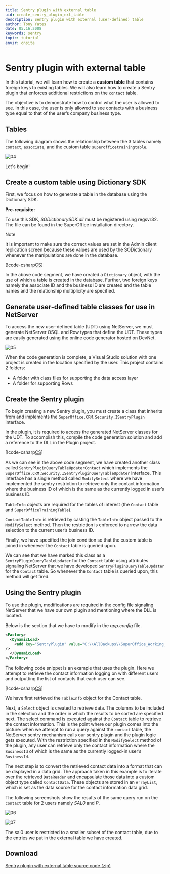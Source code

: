 ```yaml
---
title: Sentry plugin with external table
uid: create_sentry_plugin_ext_table
description: Sentry plugin with external (user-defined) table
author: Tony Yates
date: 05.16.2008
keywords: sentry
topic: tutorial
envir: onsite
---
```


# Sentry plugin with external table

In this tutorial, we will learn how to create a **custom table** that contains foreign keys to existing tables. We will also learn how to create a Sentry plugin that enforces additional restrictions on the `contact` table.

The objective is to demonstrate how to control what the user is allowed to see. In this case, the user is only allowed to see contacts with a business type equal to that of the user’s company business type.

## Tables

The following diagram shows the relationship between the 3 tables namely `contact`, `associate`, and the custom table `superofficetrainingtable`.

![04][img1]

Let's begin!

## Create a custom table using Dictionary SDK

First, we focus on how to generate a table in the database using the Dictionary SDK.

**Pre-requisite:**

To use this SDK, *SODictionarySDK.dll* must be registered using regsvr32. The file can be found in the SuperOffice installation directory.

> [!NOTE]
> It is important to make sure the correct values are set in the Admin client replication screen because these values are used by the SODictionary whenever the manipulations are done in the database.

[!code-csharp[CS](includes/create-custom-table.cs)]

In the above code segment, we have created a `Dictionary` object, with the use of which a table is created in the database. Further, two foreign keys namely the associate ID and the business ID are created and the table names and the relationship multiplicity are specified.

## Generate user-defined table classes for use in NetServer

To access the new user-defined table (UDT) using NetServer, we must generate NetServer OSQL and Row types that define the UDT. These types are easily generated using the online code generator hosted on DevNet.

![05][img2]

When the code generation is complete, a Visual Studio solution with one project is created in the location specified by the user. This project contains 2 folders:

* A folder with class files for supporting the data access layer
* A folder for supporting Rows

<!-- markdownlint-disable-next-line MD044 -->
<!-- This utility application is available for download from DevNet. See <http://devnet.superoffice.com/Library/Articles/NetServer-SDK/Archived-Articles/Generate-User-Defined-Table-Classes-For-Use-in-NetServer/> for more information. -->

## Create the Sentry plugin

To begin creating a new Sentry plugin, you must create a class that inherits from and implements the `SuperOffice.CRM.Security.ISentryPlugin` interface.

In the plugin, it is required to access the generated NetServer classes for the UDT. To accomplish this, compile the code generation solution and add a reference to the DLL in the Plugin project.

[!code-csharp[CS](includes/custom-table-centry-plugin.cs)]

As we can see in the above code segment, we have created another class called `SentryPluginQueryTableUpdaterContact` which implements the `SuperOffice.CRM.Security.ISentryPluginQueryTableUpdater` interface. This interface has a single method called `ModifySelect` where we have implemented the sentry restriction to retrieve only the contact information where the business ID of which is the same as the currently logged in user’s business ID.

`TableInfo` objects are required for the tables of interest (the `Contact` table and `SuperOfficeTrainingTable`).

`ContactTableInfo` is retrieved by casting the `TableInfo` object passed to the `ModifySelect` method. Then the restriction is enforced to narrow the data selection to the current user’s business ID.

Finally, we have specified the join condition so that the custom table is joined in whenever the `Contact` table is queried upon.

We can see that we have marked this class as a `SentryPluginQueryTableUpdater` for the `Contact` table using attributes signaling NetServer that we have developed `SentryPluginQueryTableUpdater` for the `Contact` table. So whenever the `Contact` table is queried upon, this method will get fired.

## Using the Sentry plugin

To use the plugin, modifications are required in the config file signaling NetServer that we have our own plugin and mentioning where the DLL is located.

Below is the section that we have to modify in the *app.config* file.

```XML
<Factory>
  <DynamicLoad>
    <add key="SentryPlugin" value="C:\\AllBackups\\SuperOffice_Working_Files\\SentryForCustomTableDll\\SentryForCustomTableDll\\bin\\Debug\\SentryForCustomTableDll.dll"
/>
  </DynamicLoad>
</Factory>
```

The following code snippet is an example that uses the plugin. Here we attempt to retrieve the contact information logging on with different users and outputting the list of contacts that each user can see.

[!code-csharp[CS](includes/use-custom-table-plugin.cs)]

We have first retrieved the `TableInfo` object for the Contact table.

Next, a `Select` object is created to retrieve data. The columns to be included in the selection and the order in which the results to be sorted are specified next. The select command is executed against the `Contact` table to retrieve the contact information. This is the point where our plugin comes into the picture: when we attempt to run a query against the `contact` table, the NetServer sentry mechanism calls our sentry plugin and the plugin logic gets executed. With the restriction specified in the `ModifySelect` method of the plugin, any user can retrieve only the contact information where the `BusinessId` of which is the same as the currently logged-in user’s `BusinessId`.

The next step is to convert the retrieved contact data into a format that can be displayed in a data grid. The approach taken in this example is to iterate over the retrieved `DataReader` and encapsulate those data into a custom object type called `ContactData`. These objects are stored in an `ArrayList`, which is set as the data source for the contact information data grid.

The following screenshots show the results of the same query run on the `contact` table for 2 users namely *SAL0* and *P*.

![06][img3]

![07][img4]

The sal0 user is restricted to a smaller subset of the contact table, due to the entries we put in the external table we have created.

## Download

<a href="../../../../assets/downloads/api/sentrypluginwithexternaltable.zip" download>Sentry plugin with external table source code (zip)</a>

<!-- Referenced links -->

<!-- Referenced images -->
[img1]: media/image004.gif
[img2]: media/image005.jpg
[img3]: media/image006.jpg
[img4]: media/image007.jpg
